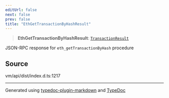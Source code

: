 ```yaml
---
editUrl: false
next: false
prev: false
title: "EthGetTransactionByHashResult"
---
```


> **EthGetTransactionByHashResult**: [`TransactionResult`](/generated/type-aliases/transactionresult/)

JSON-RPC response for `eth_getTransactionByHash` procedure

## Source

vm/api/dist/index.d.ts:1217

***
Generated using [typedoc-plugin-markdown](https://www.npmjs.com/package/typedoc-plugin-markdown) and [TypeDoc](https://typedoc.org/)
